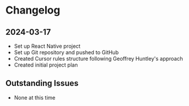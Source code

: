 # Changelog

## 2024-03-17
- Set up React Native project
- Set up Git repository and pushed to GitHub
- Created Cursor rules structure following Geoffrey Huntley's approach
- Created initial project plan

## Outstanding Issues
- None at this time 